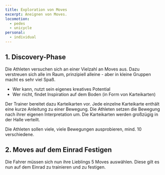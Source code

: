 ```yaml
---
title: Exploration von Moves
excerpt: Aneignen von Moves.
locomotion:
  - pedes
  - unicycle
personal:
  - individual
---
```


## 1. Discovery-Phase

Die Athleten versuchen sich an einer Vielzahl an Moves aus. Dazu verstreuen sich
alle im Raum, prinzipiell alleine - aber in kleine Gruppen macht es sehr
viel Spaß.

* Wer kann, nutzt sein eigenes kreatives Potential
* Wer nicht, findet Inspiration auf dem Boden (in Form von Karteikarten)

Der Trainer bereitet dazu Karteikarten vor. Jede einzelne Karteikarte enthält
eine kurze Anleitung zu einer Bewegung. Die Athleten setzen die Bewegung nach
ihrer eigenen Interpretation um. Die Karteikarten werden großzügig in der Halle
verteilt.

Die Athleten sollen viele, viele Bewegungen ausprobieren, mind. 10 verschiedene.

<!-- @TODO [siehe Moves]. -->

## 2. Moves auf dem Einrad Festigen

Die Fahrer müssen sich nun ihre Lieblings 5 Moves auswählen. Diese gilt es nun
auf dem Einrad zu trainieren und zu festigen.
